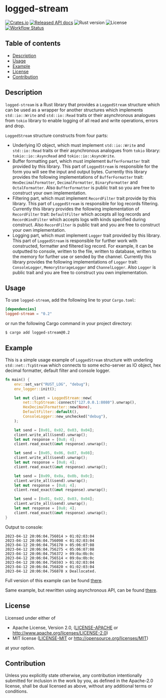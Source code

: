 # logged-stream

[![Crates.io][crates-badge]][crates-url]
[![Released API docs][docs-badge]][docs-url]
![Rust version][rust-version]
![License][license-badge]
[![Workflow Status][workflow-badge]][actions-url]

[crates-badge]: https://img.shields.io/crates/v/logged-stream.svg
[crates-url]: https://crates.io/crates/logged-stream
[docs-badge]: https://docs.rs/logged-stream/badge.svg
[docs-url]: https://docs.rs/logged-stream
[license-badge]: https://img.shields.io/crates/l/logged-stream.svg
[workflow-badge]: https://github.com/qwerty541/logged-stream/workflows/check/badge.svg
[actions-url]: https://github.com/qwerty541/logged-stream/actions
[rust-version]: https://img.shields.io/badge/rust-1.60.0%2B-lightgrey.svg?logo=rust

## Table of contents

-   [Description](#description)
-   [Usage](#usage)
-   [Example](#example)
-   [License](#license)
-   [Contribution](#contribution)

## Description

`logged-stream` is a Rust library that provides a `LoggedStream` structure which can be used as a wrapper for another structures which implements `std::io::Write` and `std::io::Read` traits or their asynchronous analogues from `tokio` library to enable logging of all read and write operations, errors and drop.

`LoggedStream` structure constructs from four parts:

-   Underlying IO object, which must implement `std::io::Write` and `std::io::Read` traits or their asynchronous analogues from `tokio` library: `tokio::io::AsyncRead` and `tokio::io::AsyncWrite`.
-   Buffer formatting part, which must implement `BufferFormatter` trait provided by this library. This part of `LoggedStream` is responsible for the form you will see the input and output bytes. Currently this library provides the following implementations of `BufferFormatter` trait: `HexDecimalFormatter`, `DecimalFormatter`, `BinaryFormatter` and `OctalFormatter`. Also `BufferFormatter` is public trait so you are free to construct your own implementation.
-   Filtering part, which must implement `RecordFilter` trait provide by this library. This part of `LoggedStream` is responsible for log records filtering. Currently this library provides the following implementation of `RecordFilter` trait: `DefaultFilter` which accepts all log records and `RecordKindFilter` which accepts logs with kinds specified during construct. Also `RecordFilter` is public trait and you are free to construct your own implementation.
-   Logging part, which must implement `Logger` trait provided by this library. This part of `LoggedStream` is responsible for further work with constructed, formatter and filtered log record. For example, it can be outputted to console, written to the file, written to database, written to the memory for further use or sended by the channel. Currently this library provides the following implementations of `Logger` trait: `ConsoleLogger`, `MemoryStorageLogger` and `ChannelLogger`. Also `Logger` is public trait and you are free to construct you own implementation.

## Usage

To use `logged-stream`, add the following line to your `Cargo.toml`:

```toml
[dependencies]
logged-stream = "0.2"
```

or run the following Cargo command in your project directory:

```
$ cargo add logged-stream@0.2
```

## Example

This is a simple usage example of `LoggedStream` structure with underling `std::net::TcpStream` which connects to some echo-server as IO object, hex decimal formatter, default filter and console logger.

```rust
fn main() {
    env::set_var("RUST_LOG", "debug");
    env_logger::init();

    let mut client = LoggedStream::new(
        net::TcpStream::connect("127.0.0.1:8080").unwrap(),
        HexDecimalFormatter::new(None),
        DefaultFilter::default(),
        ConsoleLogger::new_unchecked("debug"),
    );

    let send = [0x01, 0x02, 0x03, 0x04];
    client.write_all(&send).unwrap();
    let mut response = [0u8; 4];
    client.read_exact(&mut response).unwrap();

    let send = [0x05, 0x06, 0x07, 0x08];
    client.write_all(&send).unwrap();
    let mut response = [0u8; 4];
    client.read_exact(&mut response).unwrap();

    let send = [0x09, 0x0a, 0x0b, 0x0c];
    client.write_all(&send).unwrap();
    let mut response = [0u8; 4];
    client.read_exact(&mut response).unwrap();

    let send = [0x01, 0x02, 0x03, 0x04];
    client.write_all(&send).unwrap();
    let mut response = [0u8; 4];
    client.read_exact(&mut response).unwrap();
}
```

Output to console:

```log
2023-04-12 20:06:04.756014 > 01:02:03:04
2023-04-12 20:06:04.756098 < 01:02:03:04
2023-04-12 20:06:04.756170 > 05:06:07:08
2023-04-12 20:06:04.756275 < 05:06:07:08
2023-04-12 20:06:04.756372 > 09:0a:0b:0c
2023-04-12 20:06:04.756514 < 09:0a:0b:0c
2023-04-12 20:06:04.756593 > 01:02:03:04
2023-04-12 20:06:04.756820 < 01:02:03:04
2023-04-12 20:06:04.756878 x Deallocated.
```

Full version of this example can be found [there](./examples/tcp-stream-console-logger.rs).

Same example, but rewritten using asynchronous API, can be found [there](./examples/tokio-tcp-stream-console-logger.rs).

## License

Licensed under either of

-   Apache License, Version 2.0, ([LICENSE-APACHE](LICENSE-APACHE) or http://www.apache.org/licenses/LICENSE-2.0)
-   MIT license ([LICENSE-MIT](LICENSE-MIT) or http://opensource.org/licenses/MIT)

at your option.

## Contribution

Unless you explicitly state otherwise, any contribution intentionally
submitted for inclusion in the work by you, as defined in the Apache-2.0
license, shall be dual licensed as above, without any additional terms or
conditions.
